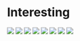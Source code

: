 # Interesting
![](https://img.shields.io/badge/-000000?style=flat-square&logo=Java&logoColor=white) ![](https://img.shields.io/badge/-000000?style=flat-square&logo=JavaScript&logoColor=white) ![](https://img.shields.io/badge/-000000?style=flat-square&logo=Vue.js&logoColor=white) ![](https://img.shields.io/badge/-000000?style=flat-square&logo=NativeScript&logoColor=white) ![](https://img.shields.io/badge/-000000?style=flat-square&logo=node.js&logoColor=white) ![](https://img.shields.io/badge/-000000?style=flat-square&logo=Python&logoColor=white) ![](https://img.shields.io/badge/-000000?style=flat-square&logo=ios&logoColor=white) ![](https://img.shields.io/badge/-000000?style=flat-square&logo=Amazon&logoColor=white)

